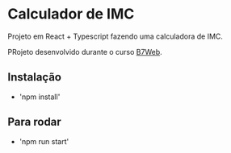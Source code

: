 # Calculador de IMC

Projeto em React + Typescript
fazendo uma calculadora de IMC.

PRojeto desenvolvido durante o curso [B7Web](https://b7web.com.br).

## Instalação
- 'npm install'

## Para rodar
- 'npm run start'